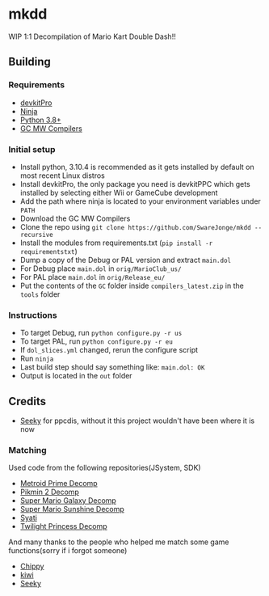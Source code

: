 # mkdd
WIP 1:1 Decompilation of Mario Kart Double Dash!!
## Building
### Requirements
- [devkitPro](https://devkitpro.org/wiki/Getting_Started)
- [Ninja](https://github.com/ninja-build/ninja/releases/tag/v1.11.1)
- [Python 3.8+](https://www.python.org/downloads/release/python-3104/) 
- [GC MW Compilers](https://files.decomp.dev/compilers_latest.zip)

### Initial setup
- Install python, 3.10.4 is recommended as it gets installed by default on most recent Linux distros
- Install devkitPro, the only package you need is devkitPPC which gets installed by selecting either Wii or GameCube development
- Add the path where ninja is located to your environment variables under `PATH`
- Download the GC MW Compilers
- Clone the repo using `git clone https://github.com/SwareJonge/mkdd --recursive`
- Install the modules from requirements.txt (`pip install -r requirementstxt`)
- Dump a copy of the Debug or PAL version and extract `main.dol`
- For Debug place `main.dol` in `orig/MarioClub_us/`
- For PAL place `main.dol` in `orig/Release_eu/`
- Put the contents of the `GC` folder inside `compilers_latest.zip` in the `tools` folder

### Instructions
- To target Debug, run `python configure.py -r us`
- To target PAL, run `python configure.py -r eu`
- If `dol_slices.yml` changed, rerun the configure script
- Run `ninja`
- Last build step should say something like: ``main.dol: OK``
- Output is located in the `out` folder

## Credits
- [Seeky](https://github.com/SeekyCt) for ppcdis, without it this project wouldn't have been where it is now
### Matching
Used code from the following repositories(JSystem, SDK)
* [Metroid Prime Decomp](https://github.com/PrimeDecomp/prime)
* [Pikmin 2 Decomp](https://github.com/projectPiki/pikmin2)
* [Super Mario Galaxy Decomp](https://github.com/shibbo/Petari)
* [Super Mario Sunshine Decomp](https://github.com/doldecomp/sms)
* [Syati](https://github.com/PMArkive/Syati-pretransfer)
* [Twilight Princess Decomp](https://github.com/zeldaret/tp)

And many thanks to the people who helped me match some game functions(sorry if i forgot someone)
* [Chippy](https://github.com/1superchip)
* [kiwi](https://github.com/kiwi515)
* [Seeky](https://github.com/SeekyCt)
